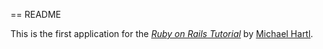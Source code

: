 == README

This is the first application for the
[*Ruby on Rails Tutorial*](http://railstutorial.org/)
by [Michael Hartl](http://michaelhartl.com/).

